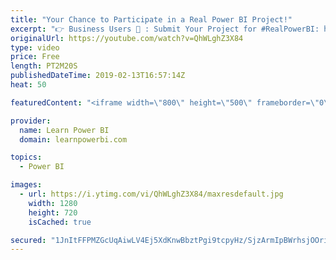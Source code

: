 ```yaml
---
title: "Your Chance to Participate in a Real Power BI Project!"
excerpt: "👉 Business Users 🏢 : Submit Your Project for #RealPowerBI: https://www.learnpowerbi.com/realpowerbi  👉 Learn Power BI Students (Pro Level): Apply to Work on a #RealPowerBI Project: https://www.learnpowerbi.com/real-for-pro-students  👉 Enroll in the Learn Power BI Program: https://web.learnpowerbi.com/waitlist-invite/"
originalUrl: https://youtube.com/watch?v=QhWLghZ3X84
type: video
price: Free
length: PT2M20S
publishedDateTime: 2019-02-13T16:57:14Z
heat: 50

featuredContent: "<iframe width=\"800\" height=\"500\" frameborder=\"0\" src=\"https://www.youtube.com/embed/QhWLghZ3X84\" allow=\"accelerometer; autoplay; encrypted-media; gyroscope; picture-in-picture\" allowfullscreen></iframe>"

provider:
  name: Learn Power BI
  domain: learnpowerbi.com

topics:
  - Power BI

images:
  - url: https://i.ytimg.com/vi/QhWLghZ3X84/maxresdefault.jpg
    width: 1280
    height: 720
    isCached: true

secured: "1JnItFFPMZGcUqAiwLV4Ej5XdKnwBbztPgi9tcpyHz/SjzArmIpBWrhsjOOriGxwaSvmdIeBOo04d2I5yUOKcqmkf8+mbazV5QtOtEpXPQgwMwOZ3o2eg4wnLiX89INYF6j9Qx+nkEOWcqvJszxt1t5SWqNUDH1Pv9LBaQGdLNibKhLK+QABeVjlwX/e7zautQ677nVcEv2lfMsAD/Kl93pNPhwbHyStJ+cSA+71PYFLztVEF7ULvVBt0SA+d0sPbFB5zlX7D5I+vrPI8lOzMNQ/TWBtdg/9vLK0TKh3FfPh/ATHoaC37wi8SOXBhUkPeGHBDBW9DpvZis7xBi2PxlzVEYnJiPp1negY+iycbOhq8CEScvndR4q17bTuaWKo6BWYEvzgi2rF/MvOJCmuxG4qZvQKOMg6fCB1i1Gh/mM=;Pnd0h0uB99I67UbS8vBHlA=="
---
```


